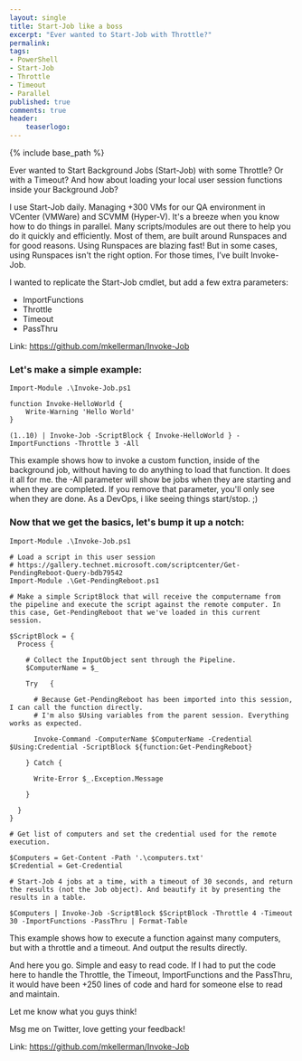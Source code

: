 ```yaml
---
layout: single
title: Start-Job like a boss
excerpt: "Ever wanted to Start-Job with Throttle?"
permalink:
tags: 
- PowerShell
- Start-Job
- Throttle
- Timeout
- Parallel
published: true
comments: true
header:
    teaserlogo: 
---
```

{% include base_path %} 

Ever wanted to Start Background Jobs (Start-Job) with some Throttle? Or with a Timeout? And how about loading your local user session functions inside your Background Job?

I use Start-Job daily. Managing +300 VMs for our QA environment in VCenter (VMWare) and SCVMM (Hyper-V). It's a breeze when you know how to do things in parallel. Many scripts/modules are out there to help you do it quickly and efficiently. Most of them, are built around Runspaces and for good reasons. Using Runspaces are blazing fast! But in some cases, using Runspaces isn't the right option. For those times, I’ve built Invoke-Job.

I wanted to replicate the Start-Job cmdlet, but add a few extra parameters: 
  * ImportFunctions
  * Throttle
  * Timeout
  * PassThru

Link: <a href="https://github.com/mkellerman/Invoke-Job">https://github.com/mkellerman/Invoke-Job</a>

### Let's make a simple example:
```
Import-Module .\Invoke-Job.ps1

function Invoke-HelloWorld { 
    Write-Warning 'Hello World'
}

(1..10) | Invoke-Job -ScriptBlock { Invoke-HelloWorld } -ImportFunctions -Throttle 3 -All
```
This example shows how to invoke a custom function, inside of the background job, without having to do anything to load that function. It does it all for me. the -All parameter will show be jobs when they are starting and when they are completed. If you remove that parameter, you'll only see when they are done. As a DevOps, i like seeing things start/stop. ;)

### Now that we get the basics, let's bump it up a notch:
```
Import-Module .\Invoke-Job.ps1

# Load a script in this user session
# https://gallery.technet.microsoft.com/scriptcenter/Get-PendingReboot-Query-bdb79542
Import-Module .\Get-PendingReboot.ps1

# Make a simple ScriptBlock that will receive the computername from the pipeline and execute the script against the remote computer. In this case, Get-PendingReboot that we've loaded in this current session.

$ScriptBlock = {
  Process {
    
    # Collect the InputObject sent through the Pipeline.
    $ComputerName = $_
    
    Try   { 
    
      # Because Get-PendingReboot has been imported into this session, I can call the function directly.
      # I'm also $Using variables from the parent session. Everything works as expected.
      
      Invoke-Command -ComputerName $ComputerName -Credential $Using:Credential -ScriptBlock ${function:Get-PendingReboot} 
    
    } Catch { 
    
      Write-Error $_.Exception.Message 
    
    }
  
  }
}

# Get list of computers and set the credential used for the remote execution.

$Computers = Get-Content -Path '.\computers.txt'
$Credential = Get-Credential

# Start-Job 4 jobs at a time, with a timeout of 30 seconds, and return the results (not the Job object). And beautify it by presenting the results in a table.

$Computers | Invoke-Job -ScriptBlock $ScriptBlock -Throttle 4 -Timeout 30 -ImportFunctions -PassThru | Format-Table
```
This example shows how to execute a function against many computers, but with a throttle and a timeout. And output the results directly.

And here you go. Simple and easy to read code. If I had to put the code here to handle the Throttle, the Timeout, ImportFunctions and the PassThru, it would have been +250 lines of code and hard for someone else to read and maintain. 

Let me know what you guys think!

Msg me on Twitter, love getting your feedback!

Link: <a href="https://github.com/mkellerman/Invoke-Job">https://github.com/mkellerman/Invoke-Job</a>
